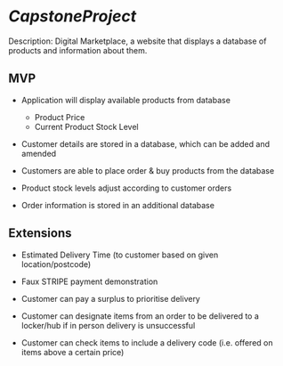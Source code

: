# _CapstoneProject_
Description: Digital Marketplace, a website that displays a database of products and information about them.
## MVP
* Application will display available products from database
	* Product Price
	* Current Product Stock Level

* Customer details are stored in a database, which can be added and amended
* Customers are able to place order & buy products from the database
* Product stock levels adjust according to customer orders
* Order information is stored in an additional database

## Extensions
* Estimated Delivery Time (to customer based on given location/postcode)
* Faux STRIPE payment demonstration 

* Customer can pay a surplus to prioritise delivery
* Customer can designate items from an order to be delivered to a locker/hub if in person delivery is unsuccessful
* Customer can check items to include a delivery code (i.e. offered on items above a certain price)

